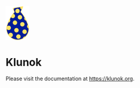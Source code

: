<img src='./misc/logo.svg' alt="Klunok logotype — a blue-yellow bundle" width="64"/>

# Klunok

Please visit the documentation at https://klunok.org.
